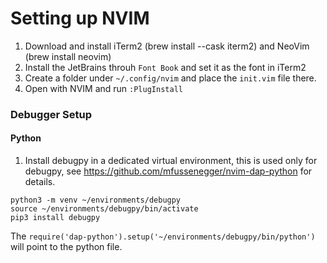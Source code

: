 # Setting up NVIM
1) Download and install iTerm2 (brew install --cask iterm2) and NeoVim (brew install neovim)
2) Install the JetBrains throuh `Font Book` and set it as the font in iTerm2
3) Create a folder under ```~/.config/nvim``` and place the ```init.vim``` file there.
4) Open with NVIM and run ```:PlugInstall```

### Debugger Setup
#### Python
1) Install debugpy in a dedicated virtual environment, this is used only for debugpy, see https://github.com/mfussenegger/nvim-dap-python for details.
```
python3 -m venv ~/environments/debugpy
source ~/environments/debugpy/bin/activate
pip3 install debugpy
```

The ```require('dap-python').setup('~/environments/debugpy/bin/python')``` will point to the python file.
